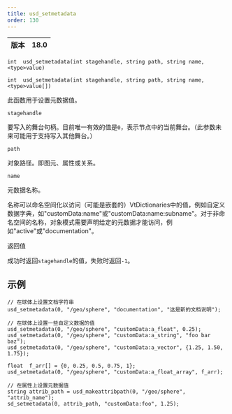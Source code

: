 ```yaml
---
title: usd_setmetadata
order: 130
---
```

| 版本 | 18.0 |
| --- | --- |

`int  usd_setmetadata(int stagehandle, string path, string name, <type>value)`

`int  usd_setmetadata(int stagehandle, string path, string name, <type>value[])`

此函数用于设置元数据值。

`stagehandle`

要写入的舞台句柄。目前唯一有效的值是`0`，表示节点中的当前舞台。（此参数未来可能用于支持写入其他舞台。）

`path`

对象路径。即图元、属性或关系。

`name`

元数据名称。

名称可以命名空间化以访问（可能是嵌套的）VtDictionaries中的值，例如自定义数据字典，如"customData:name"或"customData:name:subname"。对于非命名空间的名称，对象模式需要声明给定的元数据才能访问，例如"active"或"documentation"。

返回值

成功时返回`stagehandle`的值，失败时返回`-1`。

## 示例

```vex
// 在球体上设置文档字符串
usd_setmetadata(0, "/geo/sphere", "documentation", "这是新的文档说明");

// 在球体上设置一些自定义数据的值
usd_setmetadata(0, "/geo/sphere", "customData:a_float", 0.25);
usd_setmetadata(0, "/geo/sphere", "customData:a_string", "foo bar baz");
usd_setmetadata(0, "/geo/sphere", "customData:a_vector", {1.25, 1.50, 1.75});

float  f_arr[] = {0, 0.25, 0.5, 0.75, 1};
usd_setmetadata(0, "/geo/sphere", "customData:a_float_array", f_arr);

// 在属性上设置元数据值
string attrib_path = usd_makeattribpath(0, "/geo/sphere", "attrib_name");
sd_setmetadata(0, attrib_path, "customData:foo", 1.25);

```
